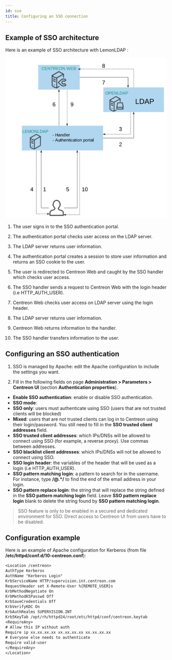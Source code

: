 ```yaml
---
id: sso
title: Configuring an SSO connection
---
```


## Example of SSO architecture

Here is an example of SSO architecture with LemonLDAP :

![image](../assets/connect/SSO_architecture.png)

1. The user signs in to the SSO authentication portal.

2. The authentication portal checks user access on the LDAP server.

3. The LDAP server returns user information.

4. The authentication portal creates a session to store user information and returns an SSO cookie to the user.

5. The user is redirected to Centreon Web and caught by the SSO handler which checks user access.

6. The SSO handler sends a request to Centreon Web with the login header (i.e HTTP_AUTH_USER).

7. Centreon Web checks user access on LDAP server using the login header.

8. The LDAP server returns user information.

9. Centreon Web returns information to the handler.

10. The SSO handler transfers information to the user.

## Configuring an SSO authentication

1. SSO is managed by Apache: edit the Apache configuration to include the settings you want.

2. Fill in the following fields on page **Administration > Parameters > Centreon UI** (section **Authentication properties**).

- **Enable SSO authentication**: enable or disable SSO authentication.
- **SSO mode**:
- **SSO only**: users must authenticate using SSO (users that are not trusted clients will be blocked)
- **Mixed**: users that are not trusted clients can log in to Centreon using their login/password. You still need to fill in the **SSO trusted client addresses** field.
- **SSO trusted client addresses**: which IPs/DNSs will be allowed to connect using SSO (for example, a reverse proxy). Use commas between addresses.
- **SSO blacklist client addresses**: which IPs/DNSs will not be allowed to connect using SSO.
- **SSO login header**: the variables of the header that will
be used as a login (i.e HTTP\_AUTH\_USER).
- **SSO pattern matching login**: a pattern to search for in
the username. For instance, type **/@.\*/** to find the end of the email address in your login.
- **SSO pattern replace login**: the string that will replace the string defined in the **SSO pattern matching login** field. Leave **SSO pattern replace login** blank to delete the string found by **SSO pattern matching login**.

> SSO feature is only to be enabled in a secured and dedicated environment for
> SSO. Direct access to Centreon UI from users have to be disabled.

## Configuration example

Here is an example of Apache configuration for Kerberos (from file **/etc/httpd/conf.d/10-centreon.conf**):

```
<Location /centreon>
AuthType Kerberos
AuthName "Kerberos Login"
KrbServiceName HTTP/supervision.int.centreon.com
RequestHeader set X-Remote-User %{REMOTE_USER}s
KrbMethodNegotiate On
KrbMethodK5Passwd Off
KrbSaveCredentials Off
KrbVerifyKDC On
KrbAuthRealms SUPERVISION.INT
Krb5KeyTab /opt/rh/httpd24/root/etc/httpd/conf/centreon.keytab
<RequireAny>
# Allow this IP without auth
Require ip xx.xx.xx.xx xx.xx.xx.xx xx.xx.xx.xx
# Everyone else needs to authenticate
Require valid-user
</RequireAny>
</Location>
```